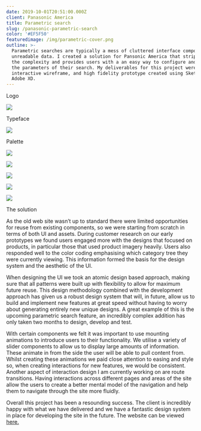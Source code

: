 ```yaml
---
date: 2019-10-01T20:51:00.000Z
client: Panasonic America
title: Parametric search
slug: /panasonic-parametric-search
color: '#EF5F50'
featuredimage: /img/parametric-cover.png
outline: >-
  Parametric searches are typically a mess of cluttered interface components and
  unreadable data. I created a solution for Pansonic America that strips away
  the complexity and provides users with a an easy way to configure and refine
  the parameters of their search. My deliverables for this project were an
  interactive wireframe, and high fidelity prototype created using Sketch and
  Adobe XD.
---
```

<div class="OffsetContent Logo">

<p class="title">Logo</p>

![](/img/pansonic-logo.svg)

</div>

<div class="OffsetContent">

<p class="title">Typeface</p>

![](/img/panasonic-typeface.svg)

</div>

<div class="OffsetContent Colours">

<p class="title">Palette</p>

![](/img/panasonic-colours.svg)

</div>

<div class="FullWidthImage">

![](/img/panasonic-desktop.jpg)

</div>

<div class="FullWidthImage">

![](/img/panasonic-mobile-2.jpg)

</div>

<div class="FullWidthImage">

![](/img/panasonic-desktop-2.jpg)

</div>
<div class="FullWidthImage">

![](/img/panasonic-mobile-1.jpg)

</div>
<div class="OffsetContent">

<p class="title">The solution</p>

<div class="content">

As the old web site wasn’t up to standard there were limited opportunities for reuse from existing components, so we were starting from scratch in terms of both UI and assets. During customer research on our early prototypes we found users engaged more with the designs that focused on products, in particular those that used product imagery heavily. Users also responded well to the color coding emphasising which category tree they were currently viewing. This information formed the basis for the design system and the aesthetic of the UI.

When designing the UI we took an atomic design based approach, making sure that all patterns were built up with flexibility to allow for maximum future reuse. This design methodology combined with the development approach has given us a robust design system that will, in future, allow us to build and implement new features at great speed without having to worry about generating entirely new unique designs. A great example of this is the upcoming parametric search feature, an incredibly complex addition has only taken two months to design, develop and test.

With certain components we felt it was important to use mounting animations to introduce users to their functionality. We utilise a variety of slider components to allow us to display large amounts of information. These animate in from the side the user will be able to pull content from. Whilst creating these animations we paid close attention to easing and style so, when creating interactions for new features, we would be consistent. Another aspect of interaction design I am currently working on are route transitions. Having interactions across different pages and areas of the site allow the users to create a better mental model of the navigation and help them to navigate through the site more fluidly.

Overall this project has been a resounding success. The client is incredibly happy with what we have delivered and we have a fantastic design system in place for developing the site in the future.
 The website can be viewed <a href="https://na.industrial.panasonic.com/">here.</a>

</div>

</div>
